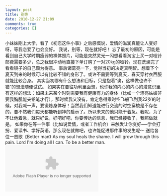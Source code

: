 ```yaml
---
layout: post
title: 别等
date: 2010-12-27 21:09
comments: true
categories: []
---
```

小妹妹刚上大学，看了《初恋这件小事》之后感慨说，爱情的滋润真能让人变好呀，等我恋爱了也会变好。
我说，别等，现在就好吧！
忘了最初的原因，可能是看到自己大学时期瘦弱的裸体照片，可能是突然灵光一闪想看看淘宝上买一对哑铃邮费需要多少，总之我很冲动地直接下单订购了一对20kg的哑铃。现在洗澡完了看看镜子的自己颇为得意。
事后诸葛亮一下，觉得当初的决定真明智。想着下个夏天到来的时候可以有比较不错的身形了。或许不需要等到夏天，春天穿衬衣西服就能比较合身。
其实当初哪有什么想法和目标，只是抱着“诶，这样做也许不错”的想法随便试试。
如果实在要往功利里面想，也许我的内心的内心的潜意识里有这样的想法：如果未来某个时刻需要我有健康有力的身体（比如一个漂亮姑娘非要我胸肌能夹铅笔才行），那时候我又没有，肯定急得乘时空飞船飞到我22岁的时候，对我喊一声，要锻炼身体呀！当然我们知道能进行交流的时空穿梭是不存在的，要不然我们每天都能听到神的启示了。所以未来的他只能干着急。我呢，为了不让他着急，就只好说，好吧好吧，你要传达的信息，我已经接收了，我照做就是。
如果你在等一件事（比如说爱情，或者工作机会）来触发让你变好──学会打扮、爱读书、学好英语，那么现在就做吧，也许能促进那件事的发生呢～
送给各位一首歌《Better man》
As my soul heals the shame.
I will grow through this pain.
Lord I'm doing all I can.
To be a better man.
<embed src="http://www.xiami.com/widget/356180_1333147/singlePlayer.swf" type="application/x-shockwave-flash"   wmode="transparent"></embed>
